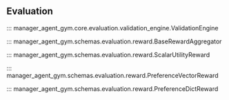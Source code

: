 ## Evaluation

::: manager_agent_gym.core.evaluation.validation_engine.ValidationEngine

::: manager_agent_gym.schemas.evaluation.reward.BaseRewardAggregator

::: manager_agent_gym.schemas.evaluation.reward.ScalarUtilityReward

::: manager_agent_gym.schemas.evaluation.reward.PreferenceVectorReward

::: manager_agent_gym.schemas.evaluation.reward.PreferenceDictReward

